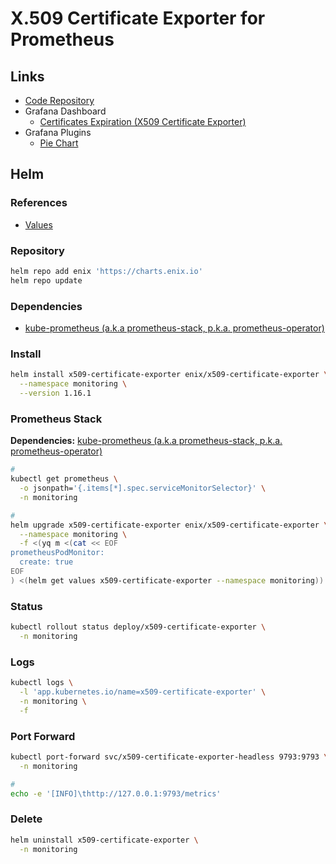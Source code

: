 # X.509 Certificate Exporter for Prometheus

## Links

- [Code Repository](https://github.com/enix/x509-certificate-exporter)
- Grafana Dashboard
  - [Certificates Expiration (X509 Certificate Exporter)](https://grafana.com/grafana/dashboards/13922)
- Grafana Plugins
  - [Pie Chart](https://grafana.com/grafana/plugins/grafana-piechart-panel/)

## Helm

### References

- [Values](https://github.com/enix/helm-charts/tree/master/charts/x509-certificate-exporter#values)

### Repository

```sh
helm repo add enix 'https://charts.enix.io'
helm repo update
```

### Dependencies

- [kube-prometheus (a.k.a prometheus-stack, p.k.a. prometheus-operator)](/prometheus/prometheus-stack.md)

### Install

```sh
helm install x509-certificate-exporter enix/x509-certificate-exporter \
  --namespace monitoring \
  --version 1.16.1
```

### Prometheus Stack

**Dependencies:** [kube-prometheus (a.k.a prometheus-stack, p.k.a. prometheus-operator)](/prometheus/prometheus-stack.md)

```sh
#
kubectl get prometheus \
  -o jsonpath='{.items[*].spec.serviceMonitorSelector}' \
  -n monitoring

#
helm upgrade x509-certificate-exporter enix/x509-certificate-exporter \
  --namespace monitoring \
  -f <(yq m <(cat << EOF
prometheusPodMonitor:
  create: true
EOF
) <(helm get values x509-certificate-exporter --namespace monitoring))
```

### Status

```sh
kubectl rollout status deploy/x509-certificate-exporter \
  -n monitoring
```

### Logs

```sh
kubectl logs \
  -l 'app.kubernetes.io/name=x509-certificate-exporter' \
  -n monitoring \
  -f
```

### Port Forward

```sh
kubectl port-forward svc/x509-certificate-exporter-headless 9793:9793 \
  -n monitoring

#
echo -e '[INFO]\thttp://127.0.0.1:9793/metrics'
```

### Delete

```sh
helm uninstall x509-certificate-exporter \
  -n monitoring
```
